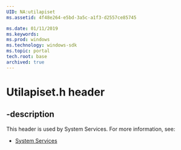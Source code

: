 ```yaml
---
UID: NA:utilapiset
ms.assetid: 4f48e264-e5bd-3a5c-a1f3-d2557ce85745

ms.date: 01/11/2019
ms.keywords: 
ms.prod: windows
ms.technology: windows-sdk
ms.topic: portal
tech.root: base
archived: true
---
```


# Utilapiset.h header


## -description


This header is used by System Services. For more information, see:

- [System Services](../_base/index.md)

